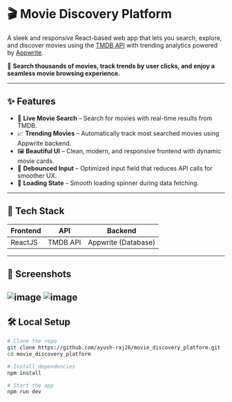 # 🎬 Movie Discovery Platform

A sleek and responsive React-based web app that lets you search, explore, and discover movies using the [TMDB API](https://www.themoviedb.org/) with trending analytics powered by [Appwrite](https://appwrite.io/). 

🚀 **Search thousands of movies, track trends by user clicks, and enjoy a seamless movie browsing experience.**

---

## ✨ Features

- 🔎 **Live Movie Search** – Search for movies with real-time results from TMDB.
- 📈 **Trending Movies** – Automatically track most searched movies using Appwrite backend.
- 🖼️ **Beautiful UI** – Clean, modern, and responsive frontend with dynamic movie cards.
- 🚥 **Debounced Input** – Optimized input field that reduces API calls for smoother UX.
- 🔄 **Loading State** – Smooth loading spinner during data fetching.

---

## 🧰 Tech Stack

| Frontend | API | Backend |
|----------|-----|---------|
| ReactJS  | TMDB API | Appwrite (Database) |

---

## 📸 Screenshots
![image](https://github.com/user-attachments/assets/aba84442-e5fa-4987-a89a-14117348a00f)
![image](https://github.com/user-attachments/assets/c9362386-e231-4813-9b8d-234082245a05)
---

## 🛠️ Local Setup

```bash
# Clone the repo
git clone https://github.com/ayush-raj26/movie_discovery_platform.git
cd movie_discovery_platform

# Install dependencies
npm install

# Start the app
npm run dev

